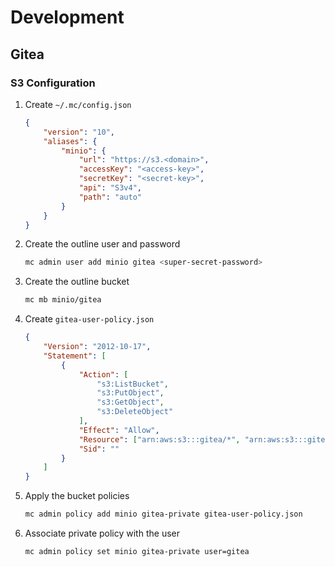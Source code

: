 # Development

## Gitea

### S3 Configuration

1. Create `~/.mc/config.json`

    ```json
    {
        "version": "10",
        "aliases": {
            "minio": {
                "url": "https://s3.<domain>",
                "accessKey": "<access-key>",
                "secretKey": "<secret-key>",
                "api": "S3v4",
                "path": "auto"
            }
        }
    }
    ```

2. Create the outline user and password

    ```sh
    mc admin user add minio gitea <super-secret-password>
    ```

3. Create the outline bucket

    ```sh
    mc mb minio/gitea
    ```

4. Create `gitea-user-policy.json`

    ```json
    {
        "Version": "2012-10-17",
        "Statement": [
            {
                "Action": [
                    "s3:ListBucket",
                    "s3:PutObject",
                    "s3:GetObject",
                    "s3:DeleteObject"
                ],
                "Effect": "Allow",
                "Resource": ["arn:aws:s3:::gitea/*", "arn:aws:s3:::gitea"],
                "Sid": ""
            }
        ]
    }
    ```

5. Apply the bucket policies

    ```sh
    mc admin policy add minio gitea-private gitea-user-policy.json
    ```

6. Associate private policy with the user

    ```sh
    mc admin policy set minio gitea-private user=gitea
    ```
